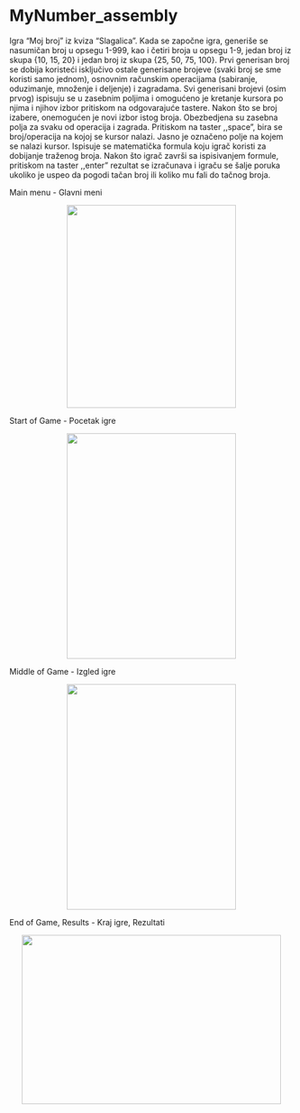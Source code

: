 # MyNumber_assembly

Igra “Moj broj” iz kviza “Slagalica”. Kada se započne igra, generiše se nasumičan broj u opsegu 1-999, kao i četiri broja u opsegu 1-9, jedan broj iz skupa {10, 15, 20} i jedan broj iz skupa {25, 50, 75, 100}. Prvi generisan broj se dobija koristeći isključivo ostale generisane brojeve (svaki broj se sme koristi samo jednom), osnovnim računskim operacijama (sabiranje, oduzimanje, množenje i deljenje) i zagradama. Svi generisani brojevi (osim prvog) ispisuju se u zasebnim poljima i omogućeno je kretanje kursora po njima i njihov izbor pritiskom na odgovarajuće tastere. Nakon što se broj izabere, onemogućen je novi izbor istog broja. Obezbedjena su zasebna polja za svaku od operacija i zagrada. Pritiskom na taster ,,space”, bira se broj/operacija na kojoj se kursor nalazi. Jasno je označeno polje na kojem se nalazi kursor. Ispisuje se matematička formula koju igrač koristi za dobijanje traženog broja. Nakon što igrač završi sa ispisivanjem formule, pritiskom na taster ,,enter” rezultat se izračunava i igraču se šalje poruka ukoliko je uspeo da pogodi tačan broj ili koliko mu fali do tačnog broja.

Main menu - Glavni meni
<p align="center">
  <img width="300" height="360" src="https://user-images.githubusercontent.com/59072921/71325885-8974af80-24f3-11ea-89a5-83e5d2e4b1bb.jpg">
</p>

Start of Game - Pocetak igre
<p align="center">
  <img width="300" height="400" src="https://user-images.githubusercontent.com/59072921/71325905-b88b2100-24f3-11ea-85b4-35e7d26e414e.jpg">
</p>

Middle of Game - Izgled igre
<p align="center">
  <img width="300" height="400" src="https://user-images.githubusercontent.com/59072921/71325913-d9537680-24f3-11ea-8806-9971b15b74c5.jpg">
</p>

End of Game, Results - Kraj igre, Rezultati
<p align="center">
  <img width="460" height="300" src="https://user-images.githubusercontent.com/59072921/71325924-f5571800-24f3-11ea-9df3-e2f2e14a4df0.jpg">
</p>
